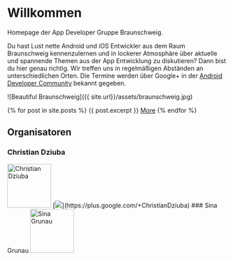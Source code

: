 # Willkommen

Homepage der App Developer Gruppe Braunschweig.

Du hast Lust nette Android und iOS Entwickler aus dem Raum Braunschweig kennenzulernen und in lockerer Atmosphäre über aktuelle und spannende Themen aus der App Entwicklung zu diskutieren? Dann bist du hier genau richtig. Wir treffen uns in regelmäßigen Abständen an unterschiedlichen Orten. Die Termine werden über Google+ in der [Android Developer Community](https://plus.google.com/communities/117412745410479171419) bekannt gegeben.

![Beautiful Braunschweig]({{ site.url}}/assets/braunschweig.jpg)

{% for post in site.posts %}
  {{ post.excerpt }}
  <a href="{{ post.url }}">More</a>
{% endfor %}

## Organisatoren
### Christian Dziuba
<img src="{{ site.url}}/assets/christian_dziuba.jpg" alt="Christian Dziuba" style="width: 100px;"/>
[<img src="{{ site.url}}/assets/google-plus.png">](https://plus.google.com/+ChristianDziuba)
### Sina Grunau
<img src="{{ site.url}}/assets/sina_grunau.jpg" alt="Sina Grunau" style="width: 100px;"/>
